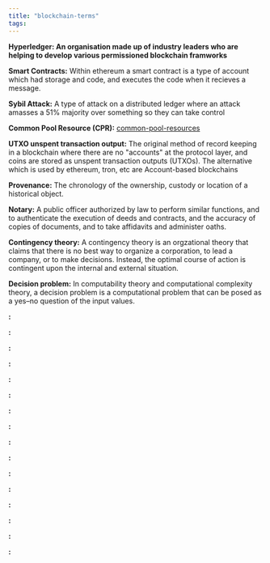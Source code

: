 ```yaml
---
title: "blockchain-terms"
tags: 
---
```


**Hyperledger: An organisation made up of industry leaders who are helping to develop various permissioned blockchain framworks**

**Smart Contracts:** Within ethereum a smart contract is a type of account which had storage and code, and executes the code when it recieves a message.

**Sybil Attack:** A type of attack on a distributed ledger where an attack amasses a 51% majority over something so they can take control

**Common Pool Resource (CPR):** [common-pool-resources](notes/common-pool-resources.md)

**UTXO unspent transaction output:** The original method of record keeping in a blockchain where there are no "accounts" at the protocol layer, and coins are stored as unspent transaction outputs (UTXOs). The alternative which is used by ethereum, tron, etc are Account-based blockchains

**Provenance:** The chronology of the ownership, custody or location of a historical object.

**Notary:** A public officer authorized by law to perform similar functions, and to authenticate the execution of deeds and contracts, and the accuracy of copies of documents, and to take affidavits and administer oaths.

**Contingency theory:** A contingency theory is an orgzational theory that claims that there is no best way to organize a corporation, to lead a company, or to make decisions. Instead, the optimal course of action is contingent upon the internal and external situation.

**Decision problem:** In computability theory and computational complexity theory, a decision problem is a computational problem that can be posed as a yes–no question of the input values.

**:**

**:**

**:**

**:**

**:**

**:**

**:**

**:**

**:**

**:**

**:**

**:**

**:**

**:**

**:**

**:**
